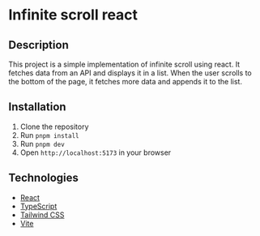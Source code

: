 # Infinite scroll react

## Description

This project is a simple implementation of infinite scroll using react. It fetches data from an API and displays it in a list. When the user scrolls to the bottom of the page, it fetches more data and appends it to the list.

## Installation

1. Clone the repository
2. Run `pnpm install`
3. Run `pnpm dev`
4. Open `http://localhost:5173` in your browser

## Technologies

- [React](https://reactjs.org/)
- [TypeScript](https://www.typescriptlang.org/)
- [Tailwind CSS](https://tailwindcss.com/)
- [Vite](https://vitejs.dev/)

